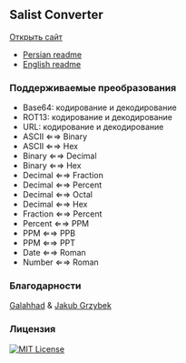 
## Salist Converter
[Открыть сайт]()

- [Persian readme](https://github.com/sl-HapY/Salist-Converter/blob/main/FAreadme.md) 
- [English readme](https://github.com/sl-HapY/Salist-Converter/blob/main/README.md)

### Поддерживаемые преобразования

- Base64: кодирование и декодирование
- ROT13: кодирование и декодирование
- URL: кодирование и декодирование
- ASCII ⇐⇒ Binary
- ASCII ⇐⇒ Hex
- Binary ⇐⇒ Decimal
- Binary ⇐⇒ Hex
- Decimal ⇐⇒ Fraction
- Decimal ⇐⇒ Percent
- Decimal ⇐⇒ Octal
- Decimal ⇐⇒ Hex
- Fraction ⇐⇒ Percent
- Percent ⇐⇒ PPM
- PPM ⇐⇒ PPB
- PPM ⇐⇒ PPT
- Date ⇐⇒ Roman
- Number ⇐⇒ Roman

### Благодарности

[Galahhad](https://github.com/Galahhad) & [Jakub Grzybek](https://github.com/00Kubi)

### Лицензия

[![MIT License](https://img.shields.io/badge/License-MIT-green.svg)](https://choosealicense.com/licenses/mit/)
